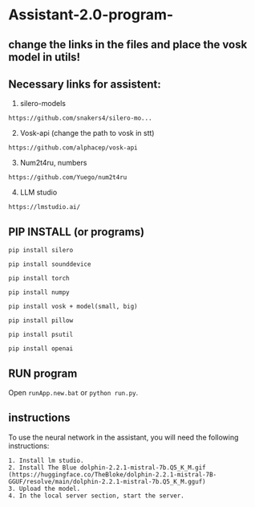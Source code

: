 # Assistant-2.0-program-

## change the links in the files and place the vosk model in utils!


## Necessary links for assistent:

1. silero-models
```
https://github.com/snakers4/silero-mo...
```

2. Vosk-api (change the path to vosk in stt)
```
https://github.com/alphacep/vosk-api
```

3. Num2t4ru, numbers
```
https://github.com/Yuego/num2t4ru
```
4. LLM studio
```
https://lmstudio.ai/
```

## PIP INSTALL (or programs)

```
pip install silero
```

```
pip install sounddevice 
```

```
pip install torch
```

```
pip install numpy
```

```
pip install vosk + model(smаll, big)
```

```
pip install pillow
```

```
pip install psutil
```

```
pip install openai
```

## RUN program
Open `runApp.new.bat` or `python run.py`.

## instructions

 To use the neural network in the assistant, you will need the following instructions:
```
1. Install lm studio.
2. Install The Blue dolphin-2.2.1-mistral-7b.Q5_K_M.gif (https://huggingface.co/TheBloke/dolphin-2.2.1-mistral-7B-GGUF/resolve/main/dolphin-2.2.1-mistral-7b.Q5_K_M.gguf)
3. Upload the model.
4. In the local server section, start the server.
```
